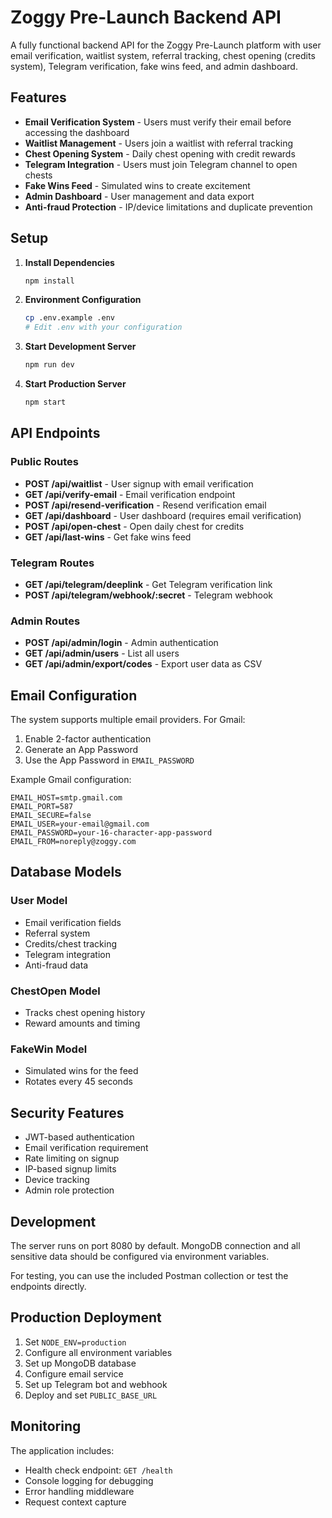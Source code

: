 # Zoggy Pre-Launch Backend API

A fully functional backend API for the Zoggy Pre-Launch platform with user email verification, waitlist system, referral tracking, chest opening (credits system), Telegram verification, fake wins feed, and admin dashboard.

## Features

- **Email Verification System** - Users must verify their email before accessing the dashboard
- **Waitlist Management** - Users join a waitlist with referral tracking
- **Chest Opening System** - Daily chest opening with credit rewards
- **Telegram Integration** - Users must join Telegram channel to open chests
- **Fake Wins Feed** - Simulated wins to create excitement
- **Admin Dashboard** - User management and data export
- **Anti-fraud Protection** - IP/device limitations and duplicate prevention

## Setup

1. **Install Dependencies**
   ```bash
   npm install
   ```

2. **Environment Configuration**
   ```bash
   cp .env.example .env
   # Edit .env with your configuration
   ```

3. **Start Development Server**
   ```bash
   npm run dev
   ```

4. **Start Production Server**
   ```bash
   npm start
   ```

## API Endpoints

### Public Routes

- **POST /api/waitlist** - User signup with email verification
- **GET /api/verify-email** - Email verification endpoint
- **POST /api/resend-verification** - Resend verification email
- **GET /api/dashboard** - User dashboard (requires email verification)
- **POST /api/open-chest** - Open daily chest for credits
- **GET /api/last-wins** - Get fake wins feed

### Telegram Routes

- **GET /api/telegram/deeplink** - Get Telegram verification link
- **POST /api/telegram/webhook/:secret** - Telegram webhook

### Admin Routes

- **POST /api/admin/login** - Admin authentication
- **GET /api/admin/users** - List all users
- **GET /api/admin/export/codes** - Export user data as CSV

## Email Configuration

The system supports multiple email providers. For Gmail:

1. Enable 2-factor authentication
2. Generate an App Password
3. Use the App Password in `EMAIL_PASSWORD`

Example Gmail configuration:
```env
EMAIL_HOST=smtp.gmail.com
EMAIL_PORT=587
EMAIL_SECURE=false
EMAIL_USER=your-email@gmail.com
EMAIL_PASSWORD=your-16-character-app-password
EMAIL_FROM=noreply@zoggy.com
```

## Database Models

### User Model
- Email verification fields
- Referral system
- Credits/chest tracking
- Telegram integration
- Anti-fraud data

### ChestOpen Model
- Tracks chest opening history
- Reward amounts and timing

### FakeWin Model
- Simulated wins for the feed
- Rotates every 45 seconds

## Security Features

- JWT-based authentication
- Email verification requirement
- Rate limiting on signup
- IP-based signup limits
- Device tracking
- Admin role protection

## Development

The server runs on port 8080 by default. MongoDB connection and all sensitive data should be configured via environment variables.

For testing, you can use the included Postman collection or test the endpoints directly.

## Production Deployment

1. Set `NODE_ENV=production`
2. Configure all environment variables
3. Set up MongoDB database
4. Configure email service
5. Set up Telegram bot and webhook
6. Deploy and set `PUBLIC_BASE_URL`

## Monitoring

The application includes:
- Health check endpoint: `GET /health`
- Console logging for debugging
- Error handling middleware
- Request context capture